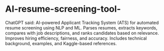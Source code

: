 # AI-resume-screening-tool-
ChatGPT said:  AI-powered Applicant Tracking System (ATS) for automated resume screening using NLP and ML. Parses resumes, extracts keywords, compares with job descriptions, and ranks candidates based on relevance. Improves hiring efficiency, fairness, and accuracy. Includes technical background, examples, and Kaggle-based references.
